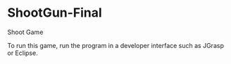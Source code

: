 # ShootGun-Final
Shoot Game

To run this game, run the program in a developer interface such as JGrasp or Eclipse.
